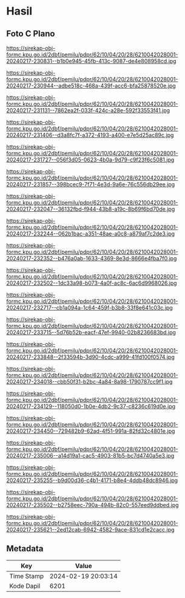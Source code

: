 # Hasil

## Foto C Plano

https://sirekap-obj-formc.kpu.go.id/2dbf/pemilu/pdpr/62/10/04/20/28/6210042028001-20240217-230831--b1b0e945-45fb-413c-9087-de4e808958cd.jpg

https://sirekap-obj-formc.kpu.go.id/2dbf/pemilu/pdpr/62/10/04/20/28/6210042028001-20240217-230944--adbe518c-468a-439f-acc6-bfa25878520e.jpg

https://sirekap-obj-formc.kpu.go.id/2dbf/pemilu/pdpr/62/10/04/20/28/6210042028001-20240217-231131--7862ea2f-033f-424c-a28e-592f33553f41.jpg

https://sirekap-obj-formc.kpu.go.id/2dbf/pemilu/pdpr/62/10/04/20/28/6210042028001-20240217-231406--d3a8fc7f-a372-4193-a400-e7e5d25ac89c.jpg

https://sirekap-obj-formc.kpu.go.id/2dbf/pemilu/pdpr/62/10/04/20/28/6210042028001-20240217-231727--056f3d05-0623-4b0a-9d79-c9f23f6c5081.jpg

https://sirekap-obj-formc.kpu.go.id/2dbf/pemilu/pdpr/62/10/04/20/28/6210042028001-20240217-231857--398bcec9-7f71-4e3d-9a6e-76c556db29ee.jpg

https://sirekap-obj-formc.kpu.go.id/2dbf/pemilu/pdpr/62/10/04/20/28/6210042028001-20240217-232047--36132fbd-f944-43b8-a19c-8b69f6bd70de.jpg

https://sirekap-obj-formc.kpu.go.id/2dbf/pemilu/pdpr/62/10/04/20/28/6210042028001-20240217-232244--062b1bac-a351-48ae-a0c8-a879af7c2de3.jpg

https://sirekap-obj-formc.kpu.go.id/2dbf/pemilu/pdpr/62/10/04/20/28/6210042028001-20240217-232352--b476a0ab-1633-4369-8e3d-8666e4fba7f0.jpg

https://sirekap-obj-formc.kpu.go.id/2dbf/pemilu/pdpr/62/10/04/20/28/6210042028001-20240217-232502--1dc33a98-b073-4a0f-ac8c-6ac6d9968026.jpg

https://sirekap-obj-formc.kpu.go.id/2dbf/pemilu/pdpr/62/10/04/20/28/6210042028001-20240217-232717--cb1a094a-1c64-459f-b3b8-33f8e641c03c.jpg

https://sirekap-obj-formc.kpu.go.id/2dbf/pemilu/pdpr/62/10/04/20/28/6210042028001-20240217-233715--5d76b52b-eacf-47ef-9940-02b8236683bd.jpg

https://sirekap-obj-formc.kpu.go.id/2dbf/pemilu/pdpr/62/10/04/20/28/6210042028001-20240217-233848--2f33594b-3d90-4cdc-a999-41fd100f0574.jpg

https://sirekap-obj-formc.kpu.go.id/2dbf/pemilu/pdpr/62/10/04/20/28/6210042028001-20240217-234018--cbb50f31-b2bc-4a84-8a98-1790787cc9f1.jpg

https://sirekap-obj-formc.kpu.go.id/2dbf/pemilu/pdpr/62/10/04/20/28/6210042028001-20240217-234129--118050d0-1b0e-4db2-9c37-c8236c619d0e.jpg

https://sirekap-obj-formc.kpu.go.id/2dbf/pemilu/pdpr/62/10/04/20/28/6210042028001-20240217-234450--729482b9-62ad-4f51-991a-82fd32c4801e.jpg

https://sirekap-obj-formc.kpu.go.id/2dbf/pemilu/pdpr/62/10/04/20/28/6210042028001-20240217-235006--a14d19a1-cac5-4903-81b5-bc7d4740a5e3.jpg

https://sirekap-obj-formc.kpu.go.id/2dbf/pemilu/pdpr/62/10/04/20/28/6210042028001-20240217-235255--b9d00d36-c4b1-4171-b8e4-4ddb48dc8946.jpg

https://sirekap-obj-formc.kpu.go.id/2dbf/pemilu/pdpr/62/10/04/20/28/6210042028001-20240217-235502--b2758eec-790a-494b-82c0-557eed9ddbed.jpg

https://sirekap-obj-formc.kpu.go.id/2dbf/pemilu/pdpr/62/10/04/20/28/6210042028001-20240217-235621--2ed12cab-6942-4582-9ace-831cd1e2cacc.jpg


## Metadata

| Key        | Value               |
| ---------- | ------------------- |
| Time Stamp | 2024-02-19 20:03:14 |
| Kode Dapil | 6201                |



